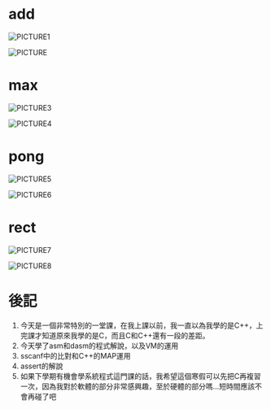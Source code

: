 # add
![PICTURE1](https://github.com/eggwu96007/co109a/blob/master/homework/0117/picture/addasm.jpg)

![PICTURE](https://github.com/eggwu96007/co109a/blob/master/homework/0117/picture/addvm.jpg)

# max
![PICTURE3](https://github.com/eggwu96007/co109a/blob/master/homework/0117/picture/maxasm.jpg)

![PICTURE4](https://github.com/eggwu96007/co109a/blob/master/homework/0117/picture/maxavm.jpg)

# pong
![PICTURE5](https://github.com/eggwu96007/co109a/blob/master/homework/0117/picture/pongasm.jpg)

![PICTURE6](https://github.com/eggwu96007/co109a/blob/master/homework/0117/picture/pongvm.jpg)

# rect
![PICTURE7](https://github.com/eggwu96007/co109a/blob/master/homework/0117/picture/rectasm.jpg)

![PICTURE8](https://github.com/eggwu96007/co109a/blob/master/homework/0117/picture/rectvm.jpg)


# 後記
1. 今天是一個非常特別的一堂課，在我上課以前，我一直以為我學的是C++，上完課才知道原來我學的是C，而且C和C++還有一段的差距。
2. 今天學了asm和dasm的程式解說，以及VM的運用
3. sscanf中的比對和C++的MAP運用
4. assert的解說
5. 如果下學期有機會學系統程式這門課的話，我希望這個寒假可以先把C再複習一次，因為我對於軟體的部分非常感興趣，至於硬體的部分嗎...短時間應該不會再碰了吧


